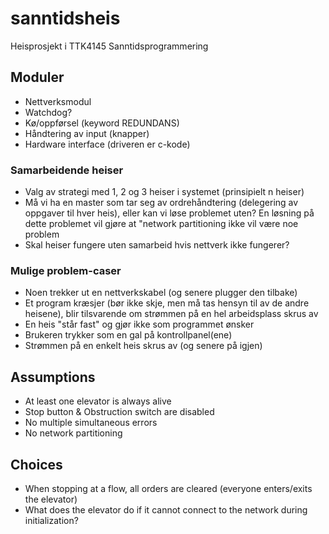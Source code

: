 # sanntidsheis
Heisprosjekt i TTK4145 Sanntidsprogrammering

## Moduler
- Nettverksmodul
- Watchdog?
- Kø/oppførsel (keyword REDUNDANS)
- Håndtering av input (knapper)
- Hardware interface (driveren er c-kode)

### Samarbeidende heiser
- Valg av strategi med 1, 2 og 3 heiser i systemet (prinsipielt n heiser)
- Må vi ha en master som tar seg av ordrehåndtering (delegering av oppgaver til hver heis), eller kan vi løse problemet uten? En løsning på dette problemet vil gjøre at "network partitioning ikke vil være noe problem
- Skal heiser fungere uten samarbeid hvis nettverk ikke fungerer?

### Mulige problem-caser
- Noen trekker ut en nettverkskabel (og senere plugger den tilbake)
- Et program kræsjer (bør ikke skje, men må tas hensyn til av de andre heisene), blir tilsvarende om strømmen på en hel arbeidsplass skrus av
- En heis "står fast" og gjør ikke som programmet ønsker
- Brukeren trykker som en gal på kontrollpanel(ene)
- Strømmen på en enkelt heis skrus av (og senere på igjen)

## Assumptions
- At least one elevator is always alive
- Stop button & Obstruction switch are disabled
- No multiple simultaneous errors
- No network partitioning

## Choices
- When stopping at a flow, all orders are cleared (everyone enters/exits the elevator)
- What does the elevator do if it cannot connect to the network during initialization? 

